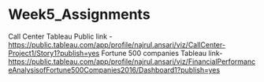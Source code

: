 

# Week5_Assignments
Call Center Tableau Public link - https://public.tableau.com/app/profile/najrul.ansari/viz/CallCenter-Project1/Story1?publish=yes
Fortune 500 companies Tableau link- https://public.tableau.com/app/profile/najrul.ansari/viz/FinancialPerformanceAnalysisofFortune500Companies2016/Dashboard1?publish=yes
